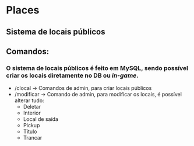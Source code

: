 # Places
## Sistema de locais públicos
## **Comandos:**

### O sistema de locais públicos é feito em MySQL, sendo possível criar os locais diretamente no DB ou *in-game*.

* /clocal -> Comandos de admin, para criar locais públicos
* /modificar -> Comando de admin, para modificar os locais, é possível alterar tudo:
    - Deletar
    - Interior
    - Local de saída
    - Pickup
    - Título
    - Trancar